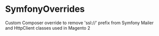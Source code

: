 # SymfonyOverrides
Custom Composer override to remove 'ssl://' prefix from Symfony Mailer and HttpClient classes used in Magento 2
